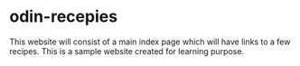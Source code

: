 # odin-recepies
This website will consist of a main index page which will have links to a few recipes.
This is a sample website created for learning purpose.